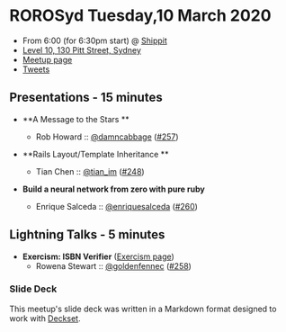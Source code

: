 # ROROSyd Tuesday,10 March 2020

- From 6:00 (for 6:30pm start) @ [Shippit][]
- [Level 10, 130 Pitt Street, Sydney][]
- [Meetup page][]
- [Tweets][]

## Presentations - 15 minutes

- **A Message to the Stars **
  - Rob Howard :: [@damncabbage][] ([#257][])


- **Rails Layout/Template Inheritance **
  - Tian Chen :: [@tian_im][] ([#248][])


- **Build a neural network from zero with pure ruby**
  - Enrique Salceda :: [@enriquesalceda][] ([#260][])

## Lightning Talks - 5 minutes

- **Exercism: ISBN Verifier** ([Exercism page][])
  - Rowena Stewart :: [@goldenfennec][] ([#258][])

### Slide Deck

This meetup's slide deck was written in a Markdown format designed to work with
[Deckset][].

[@damncabbage]: https://twitter.com/damncabbage
[#257]: https://github.com/rails-oceania/roro/issues/257
[@tian_im]: https://twitter.com/tian_im
[#248]: https://github.com/rails-oceania/roro/issues/248
[@enriquesalceda]: https://twitter.com/enriquesalceda
[#260]: https://github.com/rails-oceania/roro/issues/260
[Exercism page]: https://exercism.io/tracks/ruby/exercises/isbn-verifier
[@goldenfennec]: https://twitter.com/goldenfennec
[#258]: https://github.com/rails-oceania/roro/issues/258
[Shippit]: https://www.shippit.com/
[Level 10, 130 Pitt Street, Sydney]: https://goo.gl/maps/SHeqWtkmqZzjWv8cA
[Meetup page]: https://www.meetup.com/Ruby-On-Rails-Oceania-Sydney/events/kmpfnrybcdbpb/
[Tweets]: https://twitter.com/search?f=tweets&q=rorosyd%20since%3A2020-02-10%20until%3A2020-02-12&src=typd
[Deckset]: https://www.decksetapp.com/
